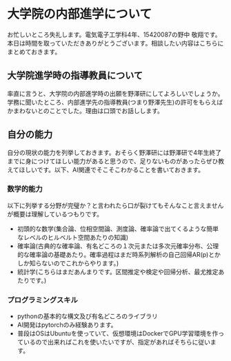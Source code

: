 # 大学院の内部進学について

お忙しいところ失礼します。電気電子工学科4年、15420087の野中 敬翔です。本日は時間を取っていただきありがとうございます。相談したい内容はこちらにまとめておきます。

## 大学院進学時の指導教員について

率直に言うと、大学院の内部進学時の出願を野澤研にしてよろしいでしょうか。学務に聞いたところ、内部進学先の指導教員(つまり野澤先生)の許可をもらえばかまわないとのことでした。理由は口頭でお話しします。

## 自分の能力

自分の現状の能力を列挙しておきます。おそらく野澤研には野澤研で4年生終了までに身につけてほしい能力があると思うので、足りないものがあったらぜひ教えてほしいです。以下、AI関連でそこそこわかることを書いておきます。

### 数学的能力

以下に列挙する分野が完璧か？と言われたら口が裂けてもそんなこと言えませんが概要は理解しているつもりです。

* 初頭的な数学(集合論、位相空間論、測度論、確率論で出てくるような簡単なレベルのヒルベルト空間あたりの知識)
* 確率論(古典的な確率論、有名どころの１次元または多次元確率分布、公理的な確率論の基礎あたり。確率過程はまだ時系列解析の自己回帰AR(p)とかしか知らないのでこれからやります。)
* 統計学(こちらはまだあんまりです。区間推定や検定や回帰分析、最尤推定あたりです。)

### プログラミングスキル

* pythonの基本的な構文及び有名どころのライブラリ
* AI開発はpytorchのみ経験あります。
* 普段はOSはUbuntuを使っていて、仮想環境はDockerでGPU学習環境を作っているので出来ればこれを使いたいですが、指定があればそちらに従います。
